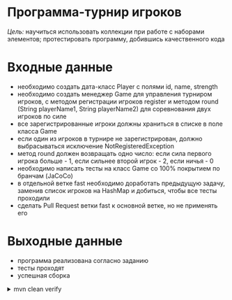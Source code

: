 # Программа-турнир игроков
_Цель:_ научиться использовать коллекции при работе с наборами элементов; протестировать программу, добившись качественного кода

# Входные данные

- необходимо создать дата-класс Player c полями id, name, strength
- необходимо создать менеджер Game для управления турниром игроков, с методом регистрации игроков register и методом round (String playerName1, String playerName2) для соревнования двух игроков  по силе
- все зарегистрированные игроки должны храниться в списке в поле класса Game
- если один из игроков в турнире не зарегистрирован, должно выбрасываться исключение NotRegisteredException
- метод round должен возвращать одно число: если сила первого игрока больше - 1, если сильнее второй игрок - 2, если ничья  - 0
- необходимо написать тесты на класс Game со 100% покрытием по бранчам (JaCoCo)
- в отдельной ветке fast необходимо доработать предыдущую задачу, заменив список игроков на HashMap и добиться, чтобы все тесты проходили
-  сделать Pull Request ветки fast к основной ветке, но не применять его

# Выходные данные

- программа реализована согласно заданию
- тесты проходят
- успешная сборка

<details>
<summary>mvn clean verify</summary>

![img.png](img.png)

</details>